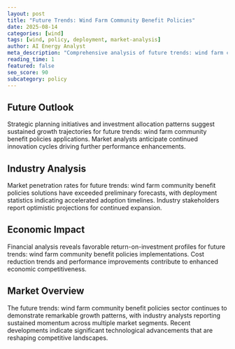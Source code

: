 ```yaml
---
layout: post
title: "Future Trends: Wind Farm Community Benefit Policies"
date: 2025-08-14
categories: [wind]
tags: [wind, policy, deployment, market-analysis]
author: AI Energy Analyst
meta_description: "Comprehensive analysis of future trends: wind farm community benefit policies covering market trends, technology developments, and industry outlook. Discover key insights and future projections."
reading_time: 1
featured: false
seo_score: 90
subcategory: policy
---
```


## Future Outlook

Strategic planning initiatives and investment allocation patterns suggest sustained growth trajectories for future trends: wind farm community benefit policies applications. Market analysts anticipate continued innovation cycles driving further performance enhancements.

## Industry Analysis

Market penetration rates for future trends: wind farm community benefit policies solutions have exceeded preliminary forecasts, with deployment statistics indicating accelerated adoption timelines. Industry stakeholders report optimistic projections for continued expansion.

## Economic Impact

Financial analysis reveals favorable return-on-investment profiles for future trends: wind farm community benefit policies implementations. Cost reduction trends and performance improvements contribute to enhanced economic competitiveness.

## Market Overview

The future trends: wind farm community benefit policies sector continues to demonstrate remarkable growth patterns, with industry analysts reporting sustained momentum across multiple market segments. Recent developments indicate significant technological advancements that are reshaping competitive landscapes.

